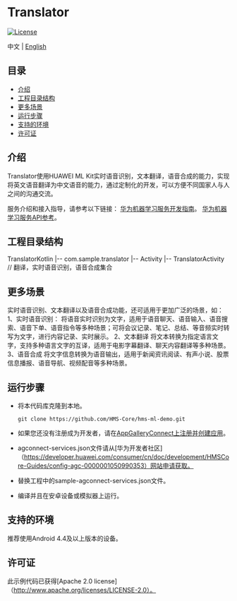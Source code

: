 # Translator
[![License](https://img.shields.io/badge/Docs-hmsguides-brightgreen)](https://developer.huawei.com/consumer/cn/doc/development/HMS-Guides/ml-introduction-4)

中文 | [English](https://github.com/HMS-Core/hms-ml-demo/tree/master/TranslatorKotlin)

## 目录

 * [介绍](#介绍)
 * [工程目录结构](#工程目录结构)
 * [更多场景](#更多场景)
 * [运行步骤](#运行步骤)
 * [支持的环境](#支持的环境)
 * [许可证](#许可证)


## 介绍
Translator使用HUAWEI ML Kit实时语音识别，文本翻译，语音合成的能力，实现将英文语音翻译为中文语音的能力，通过定制化的开发，可以方便不同国家人与人之间的沟通交流。

服务介绍和接入指导，请参考以下链接：
[华为机器学习服务开发指南](https://developer.huawei.com/consumer/cn/doc/development/HMSCore-Guides-V5/service-introduction-0000001050040017-V5)。
[华为机器学习服务API参考](https://developer.huawei.com/consumer/cn/doc/development/HMSCore-References-V5/commonoverview-0000001050169365-V5)。

## 工程目录结构
TranslatorKotlin
    |-- com.sample.translator
        |-- Activity
            |-- TranslatorActivity // 翻译，实时语音识别，语音合成集合

## 更多场景
实时语音识别、文本翻译以及语音合成功能，还可适用于更加广泛的场景，如：
1、实时语音识别：
    将语音实时识别为文字，适用于语音聊天、语音输入、语音搜索、语音下单、语音指令等多种场景；可将会议记录、笔记、总结、等音频实时转写为文字，进行内容记录、实时展示。
2、文本翻译
    将文本转换为指定语言文字，支持多种语言文字的互译，适用于电影字幕翻译、聊天内容翻译等多种场景。
3、语音合成
    将文字信息转换为语音输出，适用于新闻资讯阅读、有声小说、股票信息播报、语音导航、视频配音等多种场景。

## 运行步骤
 - 将本代码库克隆到本地。

       git clone https://github.com/HMS-Core/hms-ml-demo.git

 - 如果您还没有注册成为开发者，请在[AppGalleryConnect上注册并创建应用](https://developer.huawei.com/consumer/cn/service/josp/agc/index.html)。
 - agconnect-services.json文件请从[华为开发者社区]（https://developer.huawei.com/consumer/cn/doc/development/HMSCore-Guides/config-agc-0000001050990353）网站申请获取。
 - 替换工程中的sample-agconnect-services.json文件。
 - 编译并且在安卓设备或模拟器上运行。

## 支持的环境
推荐使用Android 4.4及以上版本的设备。

##  许可证
此示例代码已获得[Apache 2.0 license]（http://www.apache.org/licenses/LICENSE-2.0）。
